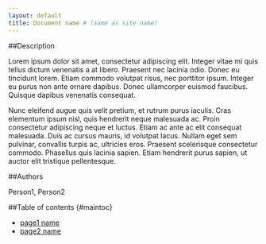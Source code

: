 ```yaml
---
layout: default
title: Document name # (same as site name)
---
```


##Description

Lorem ipsum dolor sit amet, consectetur adipiscing elit. Integer vitae mi quis
tellus dictum venenatis a at libero. Praesent nec lacinia odio. Donec eu
tincidunt lorem. Etiam commodo volutpat risus, nec porttitor ipsum. Integer eu
purus non ante ornare dapibus. Donec ullamcorper euismod faucibus. Quisque
dapibus venenatis consequat.

Nunc eleifend augue quis velit pretium, et rutrum purus iaculis. Cras elementum
ipsum nisl, quis hendrerit neque malesuada ac. Proin consectetur adipiscing
neque et luctus. Etiam ac ante ac elit consequat malesuada. Duis ac cursus
mauris, id volutpat lacus. Nullam eget sem pulvinar, convallis turpis ac,
ultricies eros. Praesent scelerisque consectetur commodo. Phasellus quis
lacinia sapien. Etiam hendrerit purus sapien, ut auctor elit tristique
pellentesque. 

##Authors

Person1, Person2

##Table of contents {#maintoc}

* [page1 name](page1.html) 
* [page2 name](page2.html)

